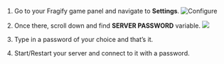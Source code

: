 1. Go to your Fragify game panel and navigate to **Settings**.
![Configure](../images/settings.png)

2. Once there, scroll down and find **SERVER PASSWORD** variable.
![](../images/server-password.png)

3. Type in a password of your choice and that’s it. 

4. Start/Restart your server and connect to it with a password.
